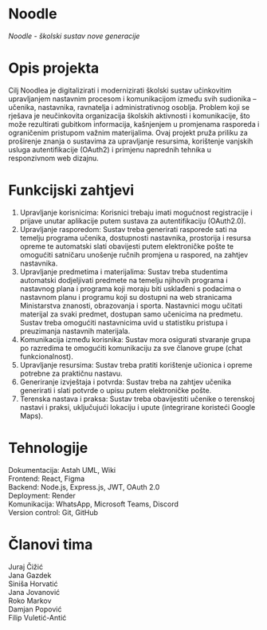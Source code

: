 # Noodle
_Noodle - školski sustav nove generacije_
# Opis projekta 
Cilj Noodlea je digitalizirati i modernizirati školski sustav učinkovitim upravljanjem nastavnim procesom i komunikacijom između svih sudionika – učenika, nastavnika, ravnatelja i administrativnog osoblja. Problem koji se rješava je neučinkovita organizacija školskih aktivnosti i komunikacije, što može rezultirati gubitkom informacija, kašnjenjem u promjenama rasporeda i ograničenim pristupom važnim materijalima. Ovaj projekt pruža priliku za proširenje znanja o sustavima za upravljanje resursima, korištenje vanjskih usluga autentifikacije (OAuth2) i primjenu naprednih tehnika u responzivnom web dizajnu.
# Funkcijski zahtjevi
1. Upravljanje korisnicima: Korisnici trebaju imati mogućnost registracije i prijave unutar aplikacije putem sustava za autentifikaciju (OAuth2.0). <br/>
2. Upravljanje rasporedom: Sustav treba generirati rasporede sati na temelju programa učenika, dostupnosti nastavnika, prostorija i resursa opreme te automatski slati obavijesti putem elektroničke pošte te omogućiti satničaru unošenje ručnih promjena u raspored, na zahtjev nastavnika. <br/>
3. Upravljanje predmetima i materijalima: Sustav treba studentima automatski dodjeljivati ​​predmete na temelju njihovih programa i nastavnog plana i programa koji moraju biti usklađeni s podacima o nastavnom planu i programu koji su dostupni na web stranicama Ministarstva znanosti, obrazovanja i sporta. Nastavnici mogu učitati materijal za svaki predmet, dostupan samo učenicima na predmetu. Sustav treba omogućiti nastavnicima uvid u statistiku pristupa i preuzimanja nastavnih materijala. <br/>
4. Komunikacija između korisnika: Sustav mora osigurati stvaranje grupa po razredima te omogućiti komunikaciju za sve članove grupe (chat funkcionalnost).<br/>
5. Upravljanje resursima: Sustav treba pratiti korištenje učionica i opreme potrebne za praktičnu nastavu. <br/>
6. Generiranje izvještaja i potvrda: Sustav treba na zahtjev učenika generirati i slati potvrde o upisu putem elektroničke pošte. <br/>
7. Terenska nastava i praksa: Sustav treba obavijestiti učenike o terenskoj nastavi i praksi, uključujući lokaciju i upute (integrirane koristeći Google Maps).<br/>
# Tehnologije
Dokumentacija: Astah UML, Wiki<br/>
Frontend: React, Figma <br/>
Backend: Node.js, Express.js, JWT, OAuth 2.0<br/>
Deployment: Render <br/>
Komunikacija: WhatsApp, Microsoft Teams, Discord <br/>
Version control: Git, GitHub<br/>
# Članovi tima
Juraj Čižić <br/>
Jana Gazdek <br/>
Siniša Horvatić <br/>
Jana Jovanović <br/>
Roko Markov <br/>
Damjan Popović <br/>
Filip Vuletić-Antić <br/>

